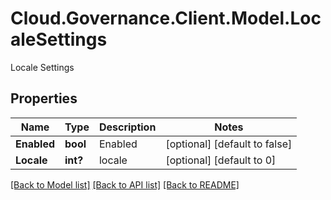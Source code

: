 # Cloud.Governance.Client.Model.LocaleSettings
Locale Settings
## Properties

Name | Type | Description | Notes
------------ | ------------- | ------------- | -------------
**Enabled** | **bool** | Enabled | [optional] [default to false]
**Locale** | **int?** | locale | [optional] [default to 0]

[[Back to Model list]](../README.md#documentation-for-models) [[Back to API list]](../README.md#documentation-for-api-endpoints) [[Back to README]](../README.md)


